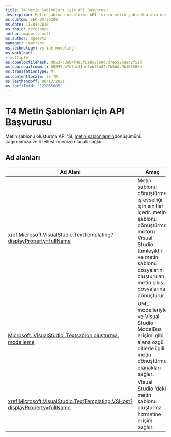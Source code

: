 ```yaml
---
title: T4 Metin Şablonları için API Başvurusu
description: Metin şablonu oluşturma API 'sinin metin şablonlarının dönüşümünü çağırmasına ve özelleştirmenize nasıl izin sağladığını öğrenin.
ms.custom: SEO-VS-20200
ms.date: 11/04/2016
ms.topic: reference
author: mgoertz-msft
ms.author: mgoertz
manager: jmartens
ms.technology: vs-ide-modeling
ms.workload:
- multiple
ms.openlocfilehash: 0b527c3eb4f483f0e858c60d7d7e592ba8c2f51d
ms.sourcegitcommit: 68897da7d74c31ae1ebf5d47c7b5ddc9b108265b
ms.translationtype: MT
ms.contentlocale: tr-TR
ms.lasthandoff: 08/13/2021
ms.locfileid: "122055685"
---
```

# <a name="api-reference-for-t4-text-templates"></a>T4 Metin Şablonları için API Başvurusu

Metin şablonu oluşturma API 'SI, [metin şablonlarının](../modeling/code-generation-and-t4-text-templates.md)dönüşümünü çağırmanıza ve özelleştirmenize olanak sağlar.

## <a name="namespaces"></a>Ad alanları

|Ad Alanı|Amaç|
|-|-|
|<xref:Microsoft.VisualStudio.TextTemplating?displayProperty=fullName>|Metin şablonu dönüştürme işlevselliği için sınıflar içerir. metin şablonu dönüştürme motoru Visual Studio tümleşiktir ve metin şablonu dosyalarını oluşturulan metin çıkış dosyalarına dönüştürür.|
|[Microsoft. VisualStudio. Textşablon oluşturma. modelleme](/previous-versions/ee844312(v=vs.140))|UML modelleriyle ve Visual Studio ModelBus erişimi gibi alana özgü dillerle ilgili metin dönüştürme olanakları sağlar.|
|<xref:Microsoft.VisualStudio.TextTemplating.VSHost?displayProperty=fullName>|Visual Studio 'deki metin şablonu oluşturma hizmetine erişim sağlar.|
